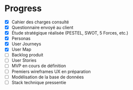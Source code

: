 # Progress

- [x] Cahier des charges consulté
- [x] Questionnaire envoyé au client
- [x] Étude stratégique réalisée (PESTEL, SWOT, 5 Forces, etc.)
- [x] Personas
- [x] User Journeys
- [x] User Map
- [ ] Backlog produit
- [ ] User Stories
- [ ] MVP en cours de définition
- [ ] Premiers wireframes UX en préparation
- [ ] Modélisation de la base de données
- [ ] Stack technique pressentie
